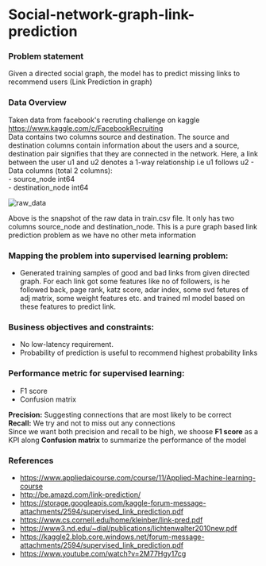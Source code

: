 # Social-network-graph-link-prediction

### Problem statement
Given a directed social graph, the model has to predict missing links to recommend users (Link Prediction in graph)

### Data Overview
Taken data from facebook's recruting challenge on kaggle https://www.kaggle.com/c/FacebookRecruiting  
Data contains two columns source and destination. The source and destination columns contain information about the 
users and a source, destination pair signifies that they are connected in the network. Here, 
a link between the user u1 and u2 denotes a 1-way relationship i.e u1 follows u2
    - Data columns (total 2 columns):  
    - source_node         int64  
    - destination_node    int64  
    
![raw_data](https://user-images.githubusercontent.com/16969797/120464231-560da400-c3ba-11eb-927d-caab81558ca4.png)

Above is the snapshot of the raw data in train.csv file. It only has two columns source_node and destination_node. This is a pure graph based link prediction problem as we have no other meta information

### Mapping the problem into supervised learning problem:
- Generated training samples of good and bad links from given directed graph. For each link got some features like no of followers, is he followed back, page rank, katz score, adar index, some svd fetures of adj matrix, some weight features etc. and trained ml model based on these features to predict link.

### Business objectives and constraints:  
- No low-latency requirement.
- Probability of prediction is useful to recommend highest probability links

### Performance metric for supervised learning:  
- F1 score
- Confusion matrix

**Precision:** Suggesting connections that are most likely to be correct <br>
**Recall:** We try and not to miss out any connections <br>
Since we want both precision and recall to be high, we shoose **F1 score** as a KPI along **Confusion matrix** to summarize 
the performance of the model

### References
- https://www.appliedaicourse.com/course/11/Applied-Machine-learning-course
- http://be.amazd.com/link-prediction/
- https://storage.googleapis.com/kaggle-forum-message-attachments/2594/supervised_link_prediction.pdf
- https://www.cs.cornell.edu/home/kleinber/link-pred.pdf
- https://www3.nd.edu/~dial/publications/lichtenwalter2010new.pdf
- https://kaggle2.blob.core.windows.net/forum-message-attachments/2594/supervised_link_prediction.pdf
- https://www.youtube.com/watch?v=2M77Hgy17cg

